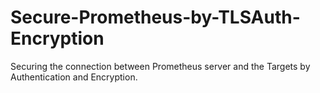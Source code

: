 # Secure-Prometheus-by-TLSAuth-Encryption
Securing the connection between Prometheus server and the Targets by Authentication and Encryption.
